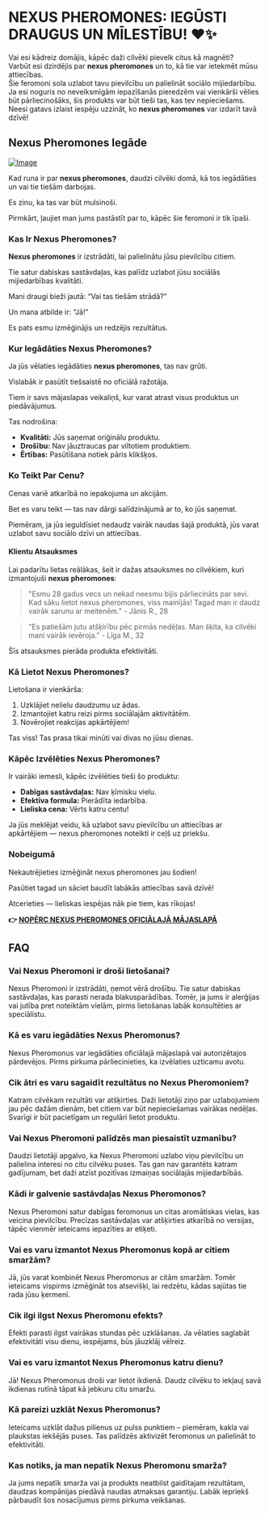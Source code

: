 # NEXUS PHEROMONES: IEGŪSTI DRAUGUS UN MĪLESTĪBU! ❤️✨

Vai esi kādreiz domājis, kāpēc daži cilvēki pievelk citus kā magnēti?  
Varbūt esi dzirdējis par **nexus pheromones** un to, kā tie var ietekmēt mūsu attiecības.  
Šie feromoni sola uzlabot tavu pievilcību un palielināt sociālo mijiedarbību.  
Ja esi noguris no neveiksmīgām iepazīšanās pieredzēm vai vienkārši vēlies būt pārliecinošāks, šis produkts var būt tieši tas, kas tev nepieciešams.  
Neesi gatavs izlaist iespēju uzzināt, ko **nexus pheromones** var izdarīt tavā dzīvē!

## Nexus Pheromones Iegāde

[![Image](https://www2.sellhealth.com/2/nexus-120x600-2.jpg)](https://gchaffi.com/usv2TeJj)

Kad runa ir par **nexus pheromones**, daudzi cilvēki domā, kā tos iegādāties un vai tie tiešām darbojas. 

Es zinu, ka tas var būt mulsinoši. 

Pirmkārt, ļaujiet man jums pastāstīt par to, kāpēc šie feromoni ir tik īpaši.

### Kas Ir Nexus Pheromones?

**Nexus pheromones** ir izstrādāti, lai palielinātu jūsu pievilcību citiem. 

Tie satur dabiskas sastāvdaļas, kas palīdz uzlabot jūsu sociālās mijiedarbības kvalitāti.

Mani draugi bieži jautā: “Vai tas tiešām strādā?” 

Un mana atbilde ir: “Jā!”

Es pats esmu izmēģinājis un redzējis rezultātus.

### Kur Iegādāties Nexus Pheromones?

Ja jūs vēlaties iegādāties **nexus pheromones**, tas nav grūti. 

Vislabāk ir pasūtīt tiešsaistē no oficiālā ražotāja. 

Tiem ir savs mājaslapas veikaliņš, kur varat atrast visus produktus un piedāvājumus.

Tas nodrošina:

- **Kvalitāti:** Jūs saņemat oriģinālu produktu.
- **Drošību:** Nav jāuztraucas par viltotiem produktiem.
- **Ērtības:** Pasūtīšana notiek pāris klikšķos.

### Ko Teikt Par Cenu?

Cenas variē atkarībā no iepakojuma un akcijām. 

Bet es varu teikt — tas nav dārgi salīdzinājumā ar to, ko jūs saņemat.

Piemēram, ja jūs ieguldīsiet nedaudz vairāk naudas šajā produktā, jūs varat uzlabot savu sociālo dzīvi un attiecības.

#### Klientu Atsauksmes

Lai padarītu lietas reālākas, šeit ir dažas atsauksmes no cilvēkiem, kuri izmantojuši **nexus pheromones**:

> "Esmu 28 gadus vecs un nekad neesmu bijis pārliecināts par sevi. Kad sāku lietot nexus pheromones, viss mainījās! Tagad man ir daudz vairāk sarunu ar meitenēm." - Jānis R., 28

> "Es patiešām jutu atšķirību pēc pirmās nedēļas. Man šķita, ka cilvēki mani vairāk ievēroja." - Līga M., 32

Šīs atsauksmes pierāda produkta efektivitāti.

### Kā Lietot Nexus Pheromones?

Lietošana ir vienkārša:

1. Uzklājiet nelielu daudzumu uz ādas.
2. Izmantojiet katru reizi pirms sociālajām aktivitātēm.
3. Novērojiet reakcijas apkārtējiem!

Tas viss! Tas prasa tikai minūti vai divas no jūsu dienas.

### Kāpēc Izvēlēties Nexus Pheromones?

Ir vairāki iemesli, kāpēc izvēlēties tieši šo produktu:

- **Dabīgas sastāvdaļas:** Nav ķīmisku vielu.
- **Efektīva formula:** Pierādīta iedarbība.
- **Lieliska cena:** Vērts katru centu!

Ja jūs meklējat veidu, kā uzlabot savu pievilcību un attiecības ar apkārtējiem — nexus pheromones noteikti ir ceļš uz priekšu.

### Nobeigumā

Nekautrējieties izmēģināt nexus pheromones jau šodien! 

Pasūtiet tagad un sāciet baudīt labākās attiecības savā dzīvē!

Atcerieties — lieliskas iespējas nāk pie tiem, kas rīkojas!



**👉 [NOPĒRC NEXUS PHEROMONES OFICIĀLAJĀ MĀJASLAPĀ](https://gchaffi.com/usv2TeJj)**

## FAQ

### Vai Nexus Pheromoni ir droši lietošanai?
Nexus Pheromoni ir izstrādāti, ņemot vērā drošību. Tie satur dabiskas sastāvdaļas, kas parasti nerada blakusparādības. Tomēr, ja jums ir alerģijas vai jutība pret noteiktām vielām, pirms lietošanas labāk konsultēties ar speciālistu.

### Kā es varu iegādāties Nexus Pheromonus?
Nexus Pheromonus var iegādāties oficiālajā mājaslapā vai autorizētajos pārdevējos. Pirms pirkuma pārliecinieties, ka izvēlaties uzticamu avotu.

### Cik ātri es varu sagaidīt rezultātus no Nexus Pheromoniem?
Katram cilvēkam rezultāti var atšķirties. Daži lietotāji ziņo par uzlabojumiem jau pēc dažām dienām, bet citiem var būt nepieciešamas vairākas nedēļas. Svarīgi ir būt pacietīgam un regulāri lietot produktu.

### Vai Nexus Pheromoni palīdzēs man piesaistīt uzmanību?
Daudzi lietotāji apgalvo, ka Nexus Pheromoni uzlabo viņu pievilcību un palielina interesi no citu cilvēku puses. Tas gan nav garantēts katram gadījumam, bet daži atzīst pozitīvas izmaiņas sociālajās mijiedarbībās.

### Kādi ir galvenie sastāvdaļas Nexus Pheromonos?
Nexus Pheromoni satur dabīgas feromonus un citas aromātiskas vielas, kas veicina pievilcību. Precīzas sastāvdaļas var atšķirties atkarībā no versijas, tāpēc vienmēr ieteicams iepazīties ar etiķeti.

### Vai es varu izmantot Nexus Pheromonus kopā ar citiem smaržām?
Jā, jūs varat kombinēt Nexus Pheromonus ar citām smaržām. Tomēr ieteicams vispirms izmēģināt tos atsevišķi, lai redzētu, kādas sajūtas tie rada jūsu ķermenī.

### Cik ilgi ilgst Nexus Pheromonu efekts?
Efekti parasti ilgst vairākas stundas pēc uzklāšanas. Ja vēlaties saglabāt efektivitāti visu dienu, iespējams, būs jāuzklāj vēlreiz.

### Vai es varu izmantot Nexus Pheromonus katru dienu?
Jā! Nexus Pheromonus droši var lietot ikdienā. Daudz cilvēku to iekļauj savā ikdienas rutīnā tāpat kā jebkuru citu smaržu.

### Kā pareizi uzklāt Nexus Pheromonus?
Ieteicams uzklāt dažus pilienus uz pulss punktiem – piemēram, kakla vai plaukstas iekšējās puses. Tas palīdzēs aktivizēt feromonus un palielināt to efektivitāti.

### Kas notiks, ja man nepatīk Nexus Pheromonu smarža?
Ja jums nepatīk smarža vai ja produkts neatbilst gaidītajam rezultātam, daudzas kompānijas piedāvā naudas atmaksas garantiju. Labāk iepriekš pārbaudīt šos nosacījumus pirms pirkuma veikšanas.